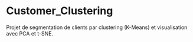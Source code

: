 # Customer_Clustering
Projet de segmentation de clients par clustering (K-Means) et visualisation avec PCA et t-SNE.
